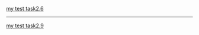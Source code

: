 [my test task2.6](https://docs.google.com/spreadsheets/d/1K5T3pZzlHAl3NlXzClqKBjQ67DMaLE-2LXf4LxW43rE/edit?usp=sharing)

---

[my test task2.9](https://docs.google.com/spreadsheets/d/1al7PrDWHOYs3ENOPhixMb-vx0rDDBq20SMev4w3a-RQ/edit?usp=sharing)